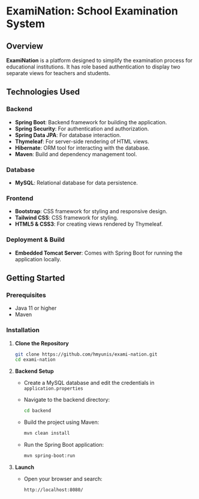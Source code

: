 # ExamiNation: School Examination System

## Overview
**ExamiNation** is a platform designed to simplify the examination process for educational institutions. It has role based authentication to display two separate views for teachers and students.

## Technologies Used

### Backend
- **Spring Boot**: Backend framework for building the application.
- **Spring Security**: For authentication and authorization.
- **Spring Data JPA**: For database interaction.
- **Thymeleaf**: For server-side rendering of HTML views.
- **Hibernate**: ORM tool for interacting with the database.
- **Maven**: Build and dependency management tool.

### Database
- **MySQL**: Relational database for data persistence.

### Frontend
- **Bootstrap**: CSS framework for styling and responsive design.
- **Tailwind CSS**: CSS framework for styling.
- **HTML5 & CSS3**: For creating views rendered by Thymeleaf.

### Deployment & Build
- **Embedded Tomcat Server**: Comes with Spring Boot for running the application locally.

## Getting Started

### Prerequisites
- Java 11 or higher
- Maven

### Installation

1. **Clone the Repository**
   ```bash
   git clone https://github.com/hmyunis/exami-nation.git
   cd exami-nation
   ```

2. **Backend Setup**
   - Create a MySQL database and edit the credentials in `application.properties`

   - Navigate to the backend directory:
     ```bash
     cd backend
     ```
   - Build the project using Maven:
     ```bash
     mvn clean install
     ```
   - Run the Spring Boot application:
     ```bash
     mvn spring-boot:run
     ```

3. **Launch**
   - Open your browser and search:
     ```bash
     http://localhost:8080/
     ```
